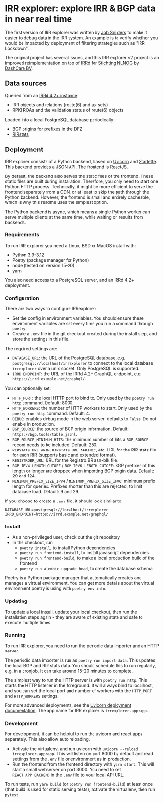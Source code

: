 # IRR explorer: explore IRR & BGP data in near real time

The first version of IRR explorer was written by
[Job Snijders](https://github.com/job/irrexplorer) to make it easier to debug
data in the IRR system. An example is to verify whether you would be impacted
by deployment of filtering strategies such as "IRR Lockdown".

The original project has several issues, and this IRR explorer v2 project
is an improved reimplementation on top of [IRRd](https://github.com/irrdnet/irrd)
for [Stichting NLNOG](https://nlnog.net/) by [DashCare BV](https://dashcare.nl/).


## Data sources

Queried from an [IRRd 4.2+ instance](https://irrd.readthedocs.io/):

* IRR objects and relations (route(6) and as-sets)
* RPKI ROAs and the validation status of route(6) objects
  
Loaded into a local PostgreSQL database periodically:
  
* BGP origins for prefixes in the DFZ
* [RIRstats](https://www.apnic.net/about-apnic/corporate-documents/documents/resource-guidelines/rir-statistics-exchange-format/)


## Deployment

IRR explorer consists of a Python backend, based on
[Uvicorn](https://www.uvicorn.org/) and [Starlette](https://www.starlette.io/).
This backend provides a JSON API. The frontend is ReactJS.

By default, the backend also serves the static files of the frontend. These
static files are built during installation. Therefore,
you only need to start one Python HTTP process. Technically, it might be more
efficient to serve the frontend separately from a CDN, or at least to skip the
path through the Python backend. However, the frontend is small and entirely
cacheable, which is why this readme uses the simplest option.

The Python backend is async, which means
a single Python worker can serve multiple clients at the same time, while waiting
on results from backends.

### Requirements

To run IRR explorer you need a Linux, BSD or MacOS install with:

* Python 3.9-3.12
* Poetry (package manager for Python)
* node (tested on version 15-20)
* yarn

You also need access to a PostgreSQL server, and an IRRd 4.2+ deployment.

### Configuration

There are two ways to configure IRRexplorer:

* Set the config in environment variables. You should ensure these environment
  variables are set every time you run a command through `poetry`.
* Create a `.env` file in the git checkout created during the install step,
  and store the settings in this file.

The required settings are:

* `DATABASE_URL`: the URL of the PostgreSQL database, e.g.
  `postgresql://localhost/irrexplorer` to connect
  to the local database `irrexplorer` over a unix socket. 
  Only PostgreSQL is supported.
* `IRRD_ENDPOINT`: the URL of the IRRd 4.2+ GraphQL endpoint, e.g.
  `https://irrd.example.net/graphql/`.
  
You can optionally set:

* `HTTP_PORT`: the local HTTP port to bind to. Only used by the
  `poetry run http` command. Default: 8000.
* `HTTP_WORKERS`: the number of HTTP workers to start. Only used by the
  `poetry run http` command. Default: 4.
* `DEBUG`: enables debug mode in the web server. defaults to `False`.
  Do not enable in production.
* `BGP_SOURCE`: the source of BGP origin information. Default:
  `https://bgp.tools/table.jsonl`.
* `BGP_SOURCE_MINIMUM_HITS`: the minimum number of hits a `BGP_SOURCE`
  record needs to be included. Default: 250.
* `RIRSTATS_URL_ARIN`, `RIRSTATS_URL_AFRINIC`, etc. URL for the 
  RIR stats file for each RIR (supports basic and extended format).
* `REGISTROBR_URL`: URL for the Registro.BR asn-blk file.
* `BGP_IPV4_LENGTH_CUTOFF` / `BGP_IPV6_LENGTH_CUTOFF`: BGP prefixes
  of this length or longer are dropped when importing BGP origin data.
  Default: 29 and 124.
* `MINIMUM_PREFIX_SIZE_IPV4` / `MINIMUM_PREFIX_SIZE_IPV6`: minimum prefix
  length for queries. Prefixes shorter than this are rejected, to limit
  database load. Default: 9 and 29.


If you choose to create a `.env` file, it should look similar to:
```
DATABASE_URL=postgresql://localhost/irrexplorer
IRRD_ENDPOINT=https://irrd.example.net/graphql/
```

### Install

* As a non-privileged user, check out the git repository
* In the checkout, run
  * `poetry install`, to install Python dependencies
  * `poetry run frontend-install`, to install javascript dependencies
  * `poetry run frontend-build`, to make a local production build of the frontend
  * `poetry run alembic upgrade head`, to create the database schema
    

Poetry is a Python package manager that automatically creates and manages a
virtual environment. You can get more details about the virtual environment
poetry is using with `poetry env info`.

### Updating

To update a local install, update your local checkout, then run the installation
steps again - they are aware of existing state and safe to execute multiple
times.

### Running

To run IRR explorer, you need to run the periodic data importer and an HTTP server.

The periodic data importer is run as `poetry run import-data`. This updates the local
BGP and RIR stats data. You should schedule this to run regularly, e.g. in a cronjob.
It can take around 15-20 minutes to complete.

The simplest way to run the HTTP server is with `poetry run http`. This starts the
HTTP listener in the foreground. It will always bind to localhost, and you can set
the local port and number of workers with the `HTTP_PORT` and `HTTP_WORKERS` settings.

For more advanced deployments, see the
[Uvicorn deployment documentation](https://www.uvicorn.org/deployment/#using-a-process-manager).
The app name for IRR explorer is `irrexplorer.app:app`. 

### Development

For development, it can be helpful to run the uvicorn and react apps separately.
This also allow auto reloading.

* Activate the virtualenv, and run uvicorn with `uvicorn --reload irrexplorer.app:app`.
  This will listen on port 8000 by default and read settings from the `.env` file or
  environment as in production.
* Run the frontend from the frontend directory with `yarn start`. This will start
  a small webserver on port 3000. You need to set `REACT_APP_BACKEND` in the `.env`
  file to your local API URL.

To run tests, run `yarn build` (or `poetry run frontend-build`) at least once
(that build is used for static serving tests), activate the virtualenv,
then run `pytest`.
